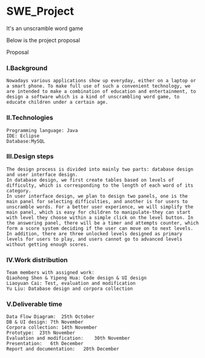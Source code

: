 # SWE_Project
It's an unscramble word game

Below is the project proposal

Proposal
### I.Background

	Nowadays various applications show up everyday, either on a laptop or a smart phone. To make full use of such a convenient technology, we are intended to make a combination of education and entertainment, to design a software which is a kind of unscrambling word game, to educate children under a certain age. 

### II.Technologies

	Programming language: Java
	IDE: Eclipse
	Database:MySQL

### III.Design steps

	The design process is divided into mainly two parts: database design and user interface design.
	In database design, we first create tables based on levels of difficulty, which is corresponding to the length of each word of its category.
	In user interface design, we plan to design two panels, one is the main panel for selecting difficulties, and another is for users to unscramble words. For a better user experience, we will simplify the main panel, which is easy for children to manipulate-they can start with level they choose within a simple click on the level button. In the answering panel, there will be a timer and attempts counter, which form a score system deciding if the user can move on to next levels. 
	In addition, there are three unlocked levels designed as primary levels for users to play, and users cannot go to advanced levels without getting enough scores.
	
### IV.Work distribution

	Team members with assigned work:
	Qiaohong Shen & Yipeng Hua: Code design & UI design
	Liaoyuan Cai: Test, evaluation and modification
	Yu Liu: Database design and corpora collection
	
### V.Deliverable time

	Data Flow Diagram:	25th October
	DB & UI design:	7th November
	Corpora collection:	14th November
	Prototype:	23th November
	Evaluation and modification:	30th November
	Presentation:	6th December
	Report and documentation:	20th December
	
	

